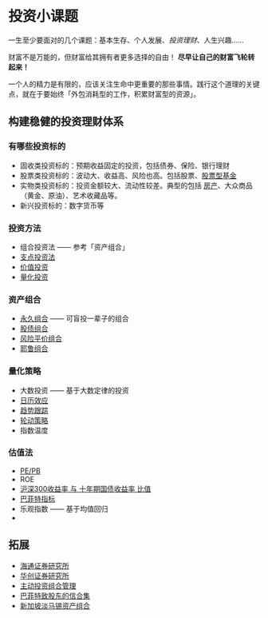 # 投资小课题

一生至少要面对的几个课题：基本生存、个人发展、*投资理财*、人生兴趣……

财富不是万能的，但财富给其拥有者更多选择的自由！
**尽早让自己的财富飞轮转起来！**

一个人的精力是有限的，应该关注生命中更重要的那些事情。践行这个道理的关键点，就在于要始终「外包消耗型的工作，积累财富型的资源」。

## 构建稳健的投资理财体系

### 有哪些投资标的

- 固收类投资标的：预期收益固定的投资，包括债券、保险、银行理财
- 股票类投资标的：波动大、收益高、风险也高。包括股票、[股票型基金](./asset/fund.md)
- 实物类投资标的：投资金额较大、流动性较差。典型的包括 [房产](./asset/property.md)、大众商品（黄金、原油）、艺术收藏品等。
- 新兴投资标的：数字货币等

### 投资方法

- 组合投资法 —— 参考「资产组合」
- [支点投资法](./methodology/01.md)
- [价值投资](./methodology/02.md)
- [量化投资](./methodology/03.md)

### 资产组合

- [永久组合](./asset-portfolio/01.md) —— 可盲投一辈子的组合
- [股债组合](./asset-portfolio/02.md)
- [风险平价组合](./asset-portfolio/03.md)
- [耶鲁组合](./asset-portfolio/04.md)

### 量化策略

- 大数投资 —— 基于大数定律的投资
- [日历效应](./strategy/calendar-strrategy.ipynb)
- [趋势跟踪](./strategy/trend-strategy.md)
- [轮动策略](./strategy/rotation-strategy.md)
- 指数温度

### 估值法

- [PE/PB](http://value500.com/PE.asp)
- ROE
- [沪深300收益率 与 十年期国债收益率 比值](http://www.dashiyetouzi.com/tools/compare/hs300_10gz_pro.php)
- [巴菲特指标](https://www.gurufocus.cn/indicator/global_market_valuation/CHN)
- 乐观指数 —— 基于均值回归
- 

## 拓展

- [海通证券研究所](https://www.htsec.com/ChannelHome/2016102402/index.shtml)
- [华创证券研究所](https://cj.hczq.com/index)
- [主动投资组合管理](https://book.douban.com/subject/25984361/)
- [巴菲特致股东的信合集](https://xueqiu.com/6217262310/141776956)
- [新加坡淡马锡资产组合](https://www.temasek.com.sg/en/our-investments/our-portfolio/)
